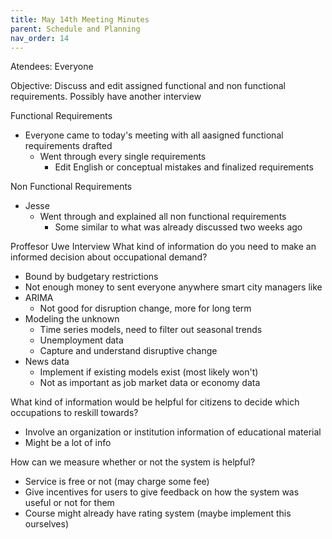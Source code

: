 ```yaml
---
title: May 14th Meeting Minutes
parent: Schedule and Planning
nav_order: 14
---
```


Atendees: Everyone

Objective: Discuss and edit assigned functional and non functional requirements. Possibly have another interview

Functional Requirements
- Everyone came to today's meeting with all aasigned functional requirements drafted
  - Went through every single requirements
    - Edit English or conceptual mistakes and finalized requirements 

Non Functional Requirements
- Jesse
  - Went through and explained all non functional requirements
    - Some similar to what was already discussed two weeks ago

Proffesor Uwe Interview
What kind of information do you need to make an informed decision about occupational demand?
- Bound by budgetary restrictions
- Not enough money to sent everyone anywhere smart city managers like
- ARIMA
  - Not good for disruption change, more for long term 
- Modeling the unknown 
  - Time series models, need to filter out seasonal trends
  - Unemployment data
  - Capture and understand disruptive change
- News data
  - Implement if existing models exist (most likely won't)
  - Not as important as job market data or economy data

What kind of information would be helpful for citizens to decide which occupations to reskill towards?
- Involve an organization or institution information of educational material
- Might be a lot of info

How can we measure whether or not the system is helpful?
- Service is free or not (may charge some fee)
- Give incentives for users to give feedback on how the system was useful or not for them
- Course might already have rating system (maybe implement this ourselves)
